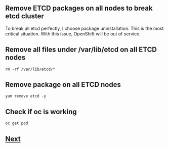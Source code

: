 Remove ETCD packages on all nodes to break etcd cluster
-------------------------------------------------------

To break all etcd perfectly, I choose package uninstallation.
This is the most critical situation. With this issue, OpenShift will be out of service.


## Remove all files under /var/lib/etcd on all ETCD nodes
```
rm -rf /var/lib/etcd/*
```

## Remove package on all ETCD nodes
```
yum remove etcd -y
```

## Check if oc is working
```
oc get pod
```

## [Next](./recover_first_etcd.md)
